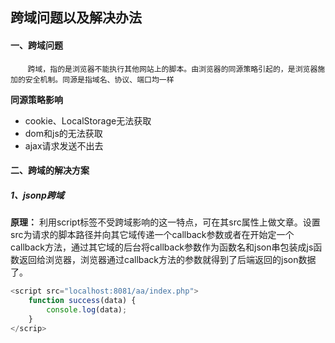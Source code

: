 ##  跨域问题以及解决办法

#### 一、跨域问题

&nbsp;&nbsp;&nbsp;&nbsp;&nbsp;&nbsp;&nbsp;`跨域，指的是浏览器不能执行其他网站上的脚本。由浏览器的同源策略引起的，是浏览器施加的安全机制。同源是指域名、协议、端口均一样`

**同源策略影响**

* cookie、LocalStorage无法获取
* dom和js的无法获取
* ajax请求发送不出去

#### 二、跨域的解决方案

##### 1、jsonp跨域

**原理：** 利用script标签不受跨域影响的这一特点，可在其src属性上做文章。设置src为请求的脚本路径并向其它域传递一个callback参数或者在开始定一个callback方法，通过其它域的后台将callback参数作为函数名和json串包装成js函数返回给浏览器，浏览器通过callback方法的参数就得到了后端返回的json数据了。

```javascript
<script src="localhost:8081/aa/index.php">
    function success(data) {
    	console.log(data);
	}    
</scrip>
```



